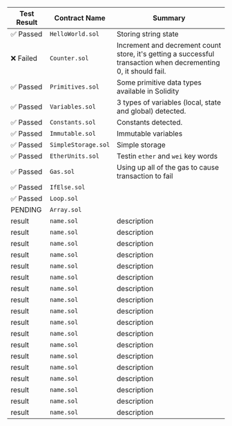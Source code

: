| Test Result | Contract Name       | Summary                                                                                                         |
| ----------- | ------------------- | --------------------------------------------------------------------------------------------------------------- |
| ✅ Passed   | `HelloWorld.sol`    | Storing string state                                                                                            |
| ❌ Failed   | `Counter.sol`       | Increment and decrement count store, it's getting a successful transaction when decrementing 0, it should fail. |
| ✅ Passed   | `Primitives.sol`    | Some primitive data types available in Solidity                                                                 |
| ✅ Passed   | `Variables.sol`     | 3 types of variables (local, state and global) detected.                                                        |
| ✅ Passed   | `Constants.sol`     | Constants detected.                                                                                             |
| ✅ Passed   | `Immutable.sol`     | Immutable variables                                                                                             |
| ✅ Passed   | `SimpleStorage.sol` | Simple storage                                                                                                  |
| ✅ Passed   | `EtherUnits.sol`    | Testin `ether` and `wei` key words                                                                              |
| ✅ Passed   | `Gas.sol`           | Using up all of the gas to cause transaction to fail                                                            |
| ✅ Passed   | `IfElse.sol`        |                                                                                                                 |
| ✅ Passed   | `Loop.sol`          |                                                                                                                 |
| PENDING     | `Array.sol`         |                                                                                                                 |
| result      | `name.sol`          | description                                                                                                     |
| result      | `name.sol`          | description                                                                                                     |
| result      | `name.sol`          | description                                                                                                     |
| result      | `name.sol`          | description                                                                                                     |
| result      | `name.sol`          | description                                                                                                     |
| result      | `name.sol`          | description                                                                                                     |
| result      | `name.sol`          | description                                                                                                     |
| result      | `name.sol`          | description                                                                                                     |
| result      | `name.sol`          | description                                                                                                     |
| result      | `name.sol`          | description                                                                                                     |
| result      | `name.sol`          | description                                                                                                     |
| result      | `name.sol`          | description                                                                                                     |
| result      | `name.sol`          | description                                                                                                     |
| result      | `name.sol`          | description                                                                                                     |
| result      | `name.sol`          | description                                                                                                     |
| result      | `name.sol`          | description                                                                                                     |
| result      | `name.sol`          | description                                                                                                     |
| result      | `name.sol`          | description                                                                                                     |
